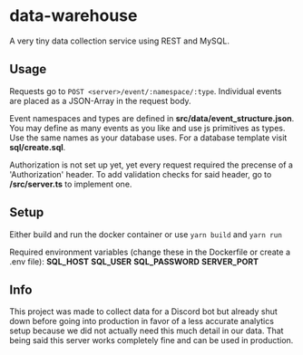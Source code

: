 # data-warehouse

A very tiny data collection service using REST and MySQL.

## Usage

Requests go to `POST <server>/event/:namespace/:type`. Individual events are placed as a JSON-Array in the request body.

Event namespaces and types are defined in **src/data/event_structure.json**. You may define as many events as you like and use js primitives as types. Use the same names as your database uses. For a database template visit **sql/create.sql**.

Authorization is not set up yet, yet every request required the precense of a 'Authorization' header. To add validation checks for said header, go to **/src/server.ts** to implement one.

## Setup

Either build and run the docker container or use `yarn build` and `yarn run`

Required environment variables (change these in the Dockerfile or create a .env file):
**SQL_HOST**
**SQL_USER**
**SQL_PASSWORD**
**SERVER_PORT**

## Info

This project was made to collect data for a Discord bot but already shut down before going into production in favor of a less accurate analytics setup because we did not actually need this much detail in our data. That being said this server works completely fine and can be used in production.
